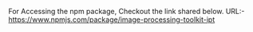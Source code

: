 For Accessing the npm package, Checkout the link shared below.
URL:- https://www.npmjs.com/package/image-processing-toolkit-ipt
